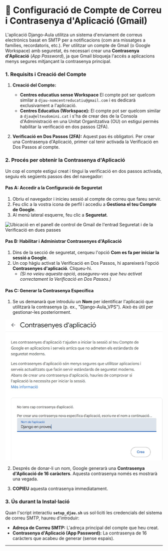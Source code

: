 # 📧 Configuració de Compte de Correu i Contrasenya d'Aplicació (Gmail)

L'aplicació Django-Aula utilitza un sistema d'enviament de correus electrònics basat en SMTP per a notificacions (com ara missatges a famílies, recordatoris, etc.). Per utilitzar un compte de Gmail (o Google Workspace) amb seguretat, és necessari crear una **Contrasenya d'Aplicació** (*App Password*), ja que Gmail bloqueja l'accés a aplicacions menys segures mitjançant la contrasenya principal.

### 1. Requisits i Creació del Compte

1.  **Creació del Compte:**
    * **Centres educatius sense Workspace** El compte pot ser quelcom similar a `djau-nomcentreducatiu@gmail.com` i es dedicarà exclusivament a l'aplicació.
    * **Centres Educatius (Workspace):** El compte pot ser quelcom similar a `djau@elteudomini.cat` i s'ha de crear des de la Consola d'Administració en una Unitat Organitzativa (OU) on estigui permès habilitar la verificació en dos passos (2FA).

2.  **Verificació en Dos Passos (2FA):** Aquest pas és obligatori. Per crear una Contrasenya d'Aplicació, primer cal tenir activada la Verificació en Dos Passos al compte.

### 2. Procés per obtenir la Contrasenya d'Aplicació

Un cop el compte estigui creat i tingui la verificació en dos passos activada, seguiu els següents passos des del navegador:

#### Pas A: Accedir a la Configuració de Seguretat

1.  Obriu el navegador i inicieu sessió al compte de correu que fareu servir.
2.  Feu clic a la vostra icona de perfil i accediu a **Gestiona el teu Compte de Google**.
3.  Al menú lateral esquerre, feu clic a **Seguretat**.

![Ubicació en el panell de control de Gmail de l'entrad Seguretat i de la Verificació en dues passes](assets/correu/configuració_compte.jpg)

#### Pas B: Habilitar i Administrar Contrasenyes d'Aplicació

1.  Dins de la secció de seguretat, cerqueu l'opció **Com es fa per iniciar la sessió a Google**.
2.  Un cop hàgiu activat la Verificació en Dos Passos, hi apareixerà l'opció **Contrasenyes d'aplicació**. Cliqueu-hi.
    * *(Si no veieu aquesta opció, assegureu-vos que heu activat correctament la Verificació en Dos Passos.)*

#### Pas C: Generar la Contrasenya Específica

1.  Se us demanarà que introduïu un **Nom** per identificar l'aplicació que utilitzarà la contrasenya (p. ex., "Django-Aula_VPS"). Això és útil per gestionar-les posteriorment.

![Procés d'assignació d'un nom a la contrasenya d'aplicació que s'està creant](assets/correu/contrasenya_aplicacio.jpg)

2.  Després de donar-li un nom, Google generarà una **Contrasenya d'Aplicació de 16 caràcters**. Aquesta contrasenya només es mostrarà una vegada.

3.  **COPIEU** aquesta contrasenya immediatament.

### 3. Ús durant la Instal·lació

Quan l'script interactiu **`setup_djau.sh`** us sol·liciti les credencials del sistema de correu SMTP, haureu d'introduir:

* **Adreça de Correu SMTP:** L'adreça principal del compte que heu creat.
* **Contrasenya d'Aplicació (App Password):** La contrasenya de 16 caràcters que acabeu de generar (sense espais).

---
